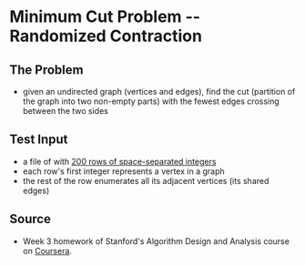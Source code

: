 Minimum Cut Problem -- Randomized Contraction
===

## The Problem
* given an undirected graph (vertices and edges), find the cut (partition of the graph into two non-empty parts) with the fewest edges crossing between the two sides

## Test Input
* a file of with [200 rows of space-separated integers](http://spark-public.s3.amazonaws.com/algo1/programming_prob/kargerMinCut.txt)
* each row's first integer represents a vertex in a graph
* the rest of the row enumerates all its adjacent vertices (its shared edges)

## Source
* Week 3 homework of Stanford's Algorithm Design and Analysis course on [Coursera](https://class.coursera.org/algo-007/).
